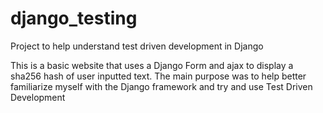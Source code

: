 # django_testing
Project to help understand test driven development in Django

This is a basic website that uses a Django Form and ajax to display a sha256 hash of user inputted text. The main purpose was to help better familiarize myself with the Django framework and try and use Test Driven Development
